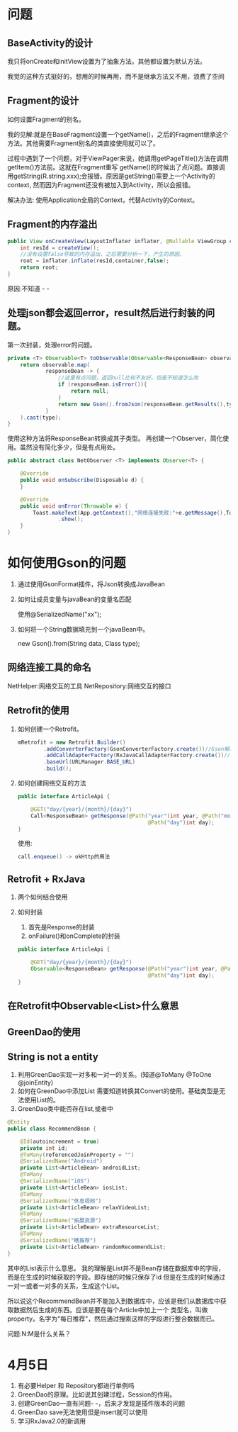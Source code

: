 # 问题

## BaseActivity的设计

我只将onCreate和initView设置为了抽象方法。其他都设置为默认方法。

我觉的这种方式挺好的，想用的时候再用，而不是继承方法又不用，浪费了空间

## Fragment的设计

如何设置Fragment的别名。

我的见解:就是在BaseFragment设置一个getName()，之后的Fragment继承这个方法。其他需要Fragment别名的类直接使用就可以了。

过程中遇到了一个问题，对于ViewPager来说，她调用getPageTitle()方法在调用getItem()方法前。这就在Fragment重写
getName()的时候出了点问题。直接调用getString(R.string.xxx);会报错。原因是getString()需要上一个Activity的context,
然而因为Fragment还没有被加入到Activity，所以会报错。

解决办法:
使用Application全局的Context，代替Activity的Context。

## Fragment的内存溢出
```java
public View onCreateView(LayoutInflater inflater, @Nullable ViewGroup container, @Nullable Bundle savedInstanceState) {
    int resId = createView();
    //没有设置false导致的内存溢出，之后需要分析一下，产生的原因。
    root = inflater.inflate(resId,container,false);
    return root;
}
```

原因:不知道 - -

## 处理json都会返回error，result然后进行封装的问题。

第一次封装，处理error的问题。
```java
private <T> Observable<T> toObservable(Observable<ResponseBean> observable,Class<T> type){
    return observable.map(
            responseBean -> {
                //这里有点问题，返回null比较不友好。但是不知道怎么改
                if (responseBean.isError()){
                    return null;
                }
                return new Gson().fromJson(responseBean.getResults(),type);
            }
    ).cast(type);
}
```
使用这种方法将ResponseBean转换成其子类型。
再创建一个Observer，简化使用。虽然没有简化多少，但是有点用处。
```java
public abstract class NetObserver <T> implements Observer<T> {

    @Override
    public void onSubscribe(Disposable d) {
    }

    @Override
    public void onError(Throwable e) {
        Toast.makeText(App.getContext(),"网络连接失败:"+e.getMessage(),Toast.LENGTH_SHORT)
                .show();
    }
}
```
# 如何使用Gson的问题

1. 通过使用GsonFormat插件，将Json转换成JavaBean
2. 如何让成员变量与javaBean的变量名匹配

   使用@SerializedName("xx");

3. 如何将一个String数据填充到一个javaBean中。

   new Gson().from(String data, Class<T> type);

## 网络连接工具的命名

NetHelper:网络交互的工具
NetRepository:网络交互的接口

## Retrofit的使用

1. 如何创建一个Retrofit。
   ```java
   mRetrofit = new Retrofit.Builder()
           .addConverterFactory(GsonConverterFactory.create())//Gson解析
           .addCallAdapterFactory(RxJavaCallAdapterFactory.create())//RxJava
           .baseUrl(URLManager.BASE_URL)
           .build();
   ```

2. 如何创建网络交互的方法

   ```java
   public interface ArticleApi {

       @GET("day/{year}/{month}/{day}")
       Call<ResponseBean> getResponse(@Path("year")int year, @Path("month")int month,
                                            @Path("day")int day);
   }
   ```

   使用:
   ```java
   call.enqueue() -> okHttp的用法
   ```

## Retrofit + RxJava


1. 两个如何结合使用
2. 如何封装
   1. 首先是Response的封装
   2. onFailure()和onComplete的封装

   ```java
   public interface ArticleApi {

       @GET("day/{year}/{month}/{day}")
       Observable<ResponseBean> getResponse(@Path("year")int year, @Path("month")int month,
                                            @Path("day")int day);
   }
   ```

## 在Retrofit中Observable<List<String>>什么意思

## GreenDao的使用

## String is not a entity

1. 利用GreenDao实现一对多和一对一的关系。(知道@ToMany @ToOne @joinEntity)
2. 如何在GreenDao中添加List<String> 需要知道转换其Convert的使用。基础类型是无法使用List的。
3. GreenDao类中能否存在list,或者中
```java
@Entity
public class RecommendBean {

    @Id(autoincrement = true)
    private int id;
    @ToMany(referencedJoinProperty = "")
    @SerializedName("Android")
    private List<ArticleBean> androidList;
    @ToMany
    @SerializedName("iOS")
    private List<ArticleBean> iosList;
    @ToMany
    @SerializedName("休息视频")
    private List<ArticleBean> relaxVideoList;
    @ToMany
    @SerializedName("拓展资源")
    private List<ArticleBean> extraResourceList;
    @ToMany
    @SerializedName("瞎推荐")
    private List<ArticleBean> randomRecommendList;
}
```
其中的List表示什么意思。 我的理解是List并不是Bean存储在数据库中的字段，而是在生成的时候获取的字段。即存储的时候只保存了id
但是在生成的时候通过一对一或者一对多的关系，生成这个List。

所以说这个RecommendBean并不能加入到数据库中，应该是我们从数据库中获取数据然后生成的东西。应该是要在每个Article中加上一个
类型名，叫做property。名字为"每日推荐"，然后通过搜索这样的字段进行整合数据而已。

问题:N:M是什么关系？

# 4月5日

1. 有必要Helper 和 Repository都进行单例吗
2. GreenDao的原理。比如说其创建过程，Session的作用。
3. 创建GreenDao一直有问题- -，后来才发现是插件版本的问题
4. GreenDao save无法使用但是insert就可以使用
5. 学习RxJava2.0的新调用